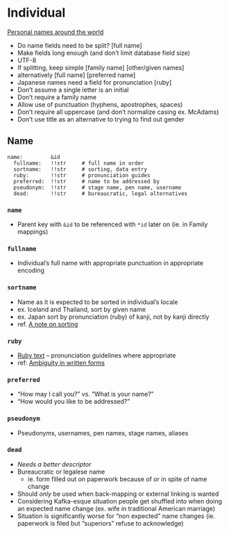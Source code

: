 # Individual

[Personal names around the world](https://www.w3.org/International/questions/qa-personal-names)
* Do name fields need to be split? [full name]
* Make fields long enough (and don’t limit database field size)
* UTF-8
* If splitting, keep simple [family name] [other/given names]
* alternatively [full name] [preferred name]
* Japanese names need a field for pronunciation [ruby]
* Don’t assume a single letter is an initial
* Don’t require a family name
* Allow use of punctuation (hyphens, apostrophes, spaces)
* Don’t require all uppercase (and don’t normalize casing ex. McAdams)
* Don’t use title as an alternative to trying to find out gender

## Name

    name:         &id
      fullname:   !!str     # full name in order
      sortname:   !!str     # sorting, data entry
      ruby:       !!str     # pronunciation guides
      preferred:  !!str     # name to be addressed by
      pseudonym:  !!str     # stage name, pen name, username
      dead:       !!str     # bureaucratic, legal alternatives

### `name`
* Parent key with `&id` to be referenced with `*id` later on (ie. in Family mappings)

### `fullname`
* Individual’s full name with appropriate punctuation in appropriate encoding

### `sortname`
* Name as it is expected to be sorted in individual’s locale
* ex. Iceland and Thailand, sort by given name
* ex. Japan sort by pronunciation (ruby) of kanji, not by kanji directly
* ref. [A note on sorting](https://www.w3.org/International/questions/qa-personal-names#sorting)

### `ruby`
* [Ruby text](https://en.wikipedia.org/wiki/Ruby_character) – pronunciation guidelines where appropriate
* ref: [Ambiguity in written forms](https://www.w3.org/International/questions/qa-personal-names#japanese)

### `preferred`
* “How may I call you?” vs. “What is your name?”
* “How would you like to be addressed?”

### `pseudonym`
* Pseudonyms, usernames, pen names, stage names, aliases

### `dead`
* *Needs a better descriptor*
* Bureaucratic or legalese name
  * ie. form filled out on paperwork because of or in spite of name change
* Should *only* be used when back-mapping or external linking is wanted
* Considering Kafka-esque situation people get shuffled into when doing an expected name change (ex. wife in traditional American marriage)
* Situation is significantly worse for “non expected” name changes (ie. paperwork is filed but “superiors” refuse to acknowledge)
